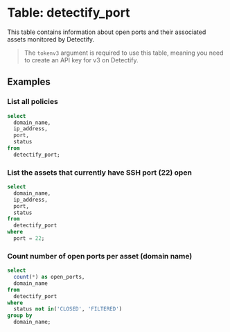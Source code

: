 # Table: detectify_port

This table contains information about open ports and their associated assets monitored by Detectify.

> The `tokenv3` argument is required to use this table, meaning you need to create an API key for v3 on Detectify.

## Examples

### List all policies

```sql
select
  domain_name,  
  ip_address,
  port,
  status
from
  detectify_port;
```

### List the assets that currently have SSH port (22) open

```sql
select
  domain_name,  
  ip_address,
  port,
  status
from
  detectify_port
where
  port = 22;
```

### Count number of open ports per asset (domain name)

```sql
select
  count(*) as open_ports,
  domain_name
from
  detectify_port
where
  status not in('CLOSED', 'FILTERED')
group by
  domain_name;
```
